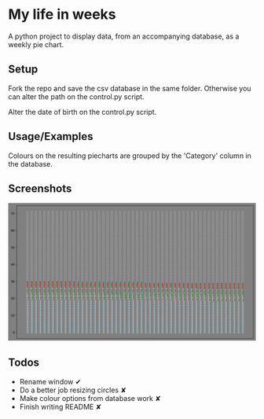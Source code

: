 # My life in weeks

A python project to display data, from an accompanying database, as a weekly pie chart.

## Setup
Fork the repo and save the csv database in the same folder. Otherwise you can alter the path on the control.py script.

Alter the date of birth on the control.py script.

## Usage/Examples
Colours on the resulting piecharts are grouped by the 'Category' column in the database.

## Screenshots

![My_life_in_weeks](Images/My_life_in_weeks.png)


## Todos

- Rename window 										 ✔︎
- Do a better job resizing circles 			       ✘
- Make colour options from database work  ✘
- Finish writing README                               ✘
